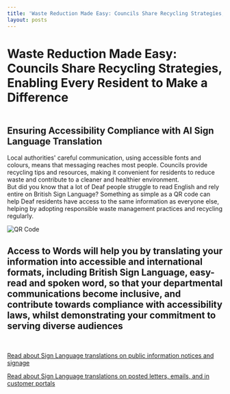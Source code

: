 ```yaml
---
title: 'Waste Reduction Made Easy: Councils Share Recycling Strategies, Enabling Every Resident to Make a Difference'
layout: posts
---
```


# Waste Reduction Made Easy: Councils Share Recycling Strategies, Enabling Every Resident to Make a Difference

![]()

## Ensuring Accessibility Compliance with AI Sign Language Translation

Local authorities' careful communication, using accessible fonts and colours, means that messaging reaches most people.  Councils provide recycling tips and resources, making it convenient for residents to reduce waste and contribute to a cleaner and healthier environment.  
But did you know that a lot of Deaf people struggle to read English and rely entire on British Sign Language?
Something as simple as a QR code can help Deaf residents have access to the same information as everyone else, helping by adopting responsible waste management practices and recycling regularly.

![QR Code](/posts/images/qr-contact.png)

## Access to Words will help you by translating your information into accessible and international formats, including British Sign Language, easy-read and spoken word, so that your departmental communications become inclusive, and contribute towards compliance with accessibility laws, whilst demonstrating your commitment to serving diverse audiences

<br/>

[Read about Sign Language translations on public information notices and signage](/solutions/gazette)

[Read about Sign Language translations on posted letters, emails, and in customer portals](/solutions/correspondent)
